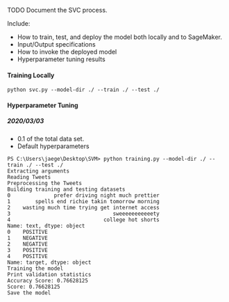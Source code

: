 TODO Document the SVC process.

Include: 
* How to train, test, and deploy the model both locally and to SageMaker.
* Input/Output specifications
* How to invoke the deployed model
* Hyperparameter tuning results

#### Training Locally
```console
python svc.py --model-dir ./ --train ./ --test ./
```

#### Hyperparameter Tuning
##### 2020/03/03
* 0.1 of the total data set.
* Default hyperparameters
```console
PS C:\Users\jaege\Desktop\SVM> python training.py --model-dir ./ --train ./ --test ./
Extracting arguments
Reading Tweets
Preprocessing the Tweets
Building training and testing datasets
0              prefer driving night much prettier
1        spells end richie takin tomorrow morning
2    wasting much time trying get internet access
3                                 sweeeeeeeeeeety
4                              college hot shorts
Name: text, dtype: object
0    POSITIVE
1    NEGATIVE
2    NEGATIVE
3    POSITIVE
4    POSITIVE
Name: target, dtype: object
Training the model
Print validation statistics
Accuracy Score: 0.76628125
Score: 0.76628125
Save the model
````

